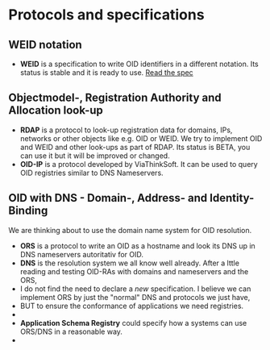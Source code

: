 # Protocols and specifications

## WEID notation
+ **WEID** is a specification to write OID identifiers in a different notation. Its status is stable and it is ready to use. [Read the spec](weid-notation/)

## Objectmodel-, Registration Authority and Allocation look-up
+ **RDAP** is a protocol to look-up registration data for domains, IPs, networks or other objects like e.g. OID or WEID. We try to implement OID and WEID and other look-ups as part of RDAP. Its status is BETA, you can use it but it will be improved or changed.
+ **OID-IP** is a protocol developed by ViaThinkSoft. It can be used to query OID registries similar to DNS Nameservers.

## OID with DNS - Domain-, Address- and Identity- Binding
We are thinking about to use the domain name system for OID resolution.
+ **ORS** is a protocol to write an OID as a hostname and look its DNS up in DNS nameservers autoritativ for OID.
+ **DNS** is the resolution system we all know well already. After a lttle reading and testing OID-RAs with domains and nameservers and the ORS,
+ I do not find the need to declare a *new* specification. I believe we can implement ORS by just the "normal" DNS and protocols we just have,
+ BUT to ensure the conformance of applications we need registries.
+ 
+ **Application Schema Registry** could specify how a systems can use ORS/DNS in a reasonable way.
+ 
